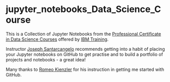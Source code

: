 # jupyter_notebooks_Data_Science_Course
This is a Collection of Jupyter Notebooks from the <a href="https://www.coursera.org/professional-certificates/ibm-data-science">Professional Certificate in Data Science Courses</a> offered by <a href="https://www.ibm.com/training/">IBM Training</a>.

Instructor <a href="https://www.coursera.org/instructor/~28511493">Joseph Santarcangelo</a> recommends getting into a habit of placing your Jupyter notebooks on GitHub to get practise and to build a portfolio of projects and notebooks - a great idea!  

Many thanks to <a href="https://researcher.watson.ibm.com/researcher/view.php?person=ch-romeo.kienzler">Romeo Kienzler</a> for his instruction in getting me started with GitHub.

